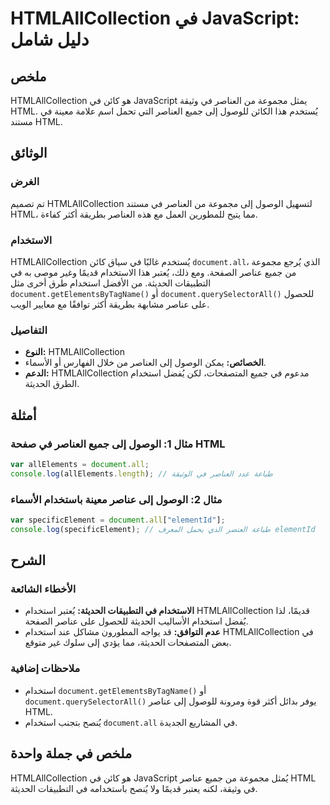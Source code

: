 <!--
Meta Description: # HTMLAllCollection في JavaScript: دليل شامل ## ملخص HTMLAllCollection هو كائن في JavaScript يمثل مجموعة من العناصر في وثيقة HTML. يُستخدم هذا الكائن ...
Meta Keywords: htmlallcollection, document, العناصر, إلى, استخدام
-->

# HTMLAllCollection في JavaScript: دليل شامل

## ملخص
HTMLAllCollection هو كائن في JavaScript يمثل مجموعة من العناصر في وثيقة HTML. يُستخدم هذا الكائن للوصول إلى جميع العناصر التي تحمل اسم علامة معينة في مستند HTML.

## الوثائق
### الغرض
تم تصميم HTMLAllCollection لتسهيل الوصول إلى مجموعة من العناصر في مستند HTML، مما يتيح للمطورين العمل مع هذه العناصر بطريقة أكثر كفاءة.

### الاستخدام
HTMLAllCollection يُستخدم غالبًا في سياق كائن `document.all`، الذي يُرجع مجموعة من جميع عناصر الصفحة. ومع ذلك، يُعتبر هذا الاستخدام قديمًا وغير موصى به في التطبيقات الحديثة. من الأفضل استخدام طرق أخرى مثل `document.getElementsByTagName()` أو `document.querySelectorAll()` للحصول على عناصر مشابهة بطريقة أكثر توافقًا مع معايير الويب.

### التفاصيل
- **النوع:** HTMLAllCollection
- **الخصائص:** يمكن الوصول إلى العناصر من خلال الفهارس أو الأسماء.
- **الدعم:** HTMLAllCollection مدعوم في جميع المتصفحات، لكن يُفضل استخدام الطرق الحديثة.

## أمثلة
### مثال 1: الوصول إلى جميع العناصر في صفحة HTML
```javascript
var allElements = document.all;
console.log(allElements.length); // طباعة عدد العناصر في الوثيقة
```

### مثال 2: الوصول إلى عناصر معينة باستخدام الأسماء
```javascript
var specificElement = document.all["elementId"];
console.log(specificElement); // طباعة العنصر الذي يحمل المعرف elementId
```

## الشرح
### الأخطاء الشائعة
- **الاستخدام في التطبيقات الحديثة:** يُعتبر استخدام HTMLAllCollection قديمًا، لذا يُفضل استخدام الأساليب الحديثة للحصول على عناصر الصفحة.
- **عدم التوافق:** قد يواجه المطورون مشاكل عند استخدام HTMLAllCollection في بعض المتصفحات الحديثة، مما يؤدي إلى سلوك غير متوقع.

### ملاحظات إضافية
- استخدام `document.getElementsByTagName()` أو `document.querySelectorAll()` يوفر بدائل أكثر قوة ومرونة للوصول إلى عناصر HTML.
- يُنصح بتجنب استخدام `document.all` في المشاريع الجديدة.

## ملخص في جملة واحدة
HTMLAllCollection هو كائن في JavaScript يُمثل مجموعة من جميع عناصر HTML في وثيقة، لكنه يعتبر قديمًا ولا يُنصح باستخدامه في التطبيقات الحديثة.